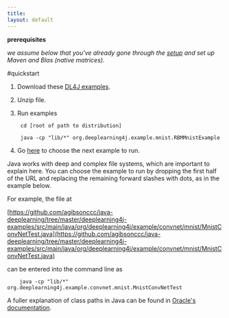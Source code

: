 ```yaml
---
title:
layout: default
---
```


**prerequisites**

*we assume below that you've already gone through the [setup](../gettingstarted.html) and set up Maven and Blas (native matrices).*


#quickstart

1. Download these [DL4J examples](https://oss.sonatype.org/content/repositories/snapshots/org/deeplearning4j/deeplearning4j-examples/0.0.3.2-SNAPSHOT/).

2. Unzip file.

3. Run examples

		cd [root of path to distribution]

		java -cp "lib/*" org.deeplearning4j.example.mnist.RBMMnistExample

4. Go [here](https://github.com/agibsonccc/java-deeplearning/tree/master/deeplearning4j-examples/src/main/java/org/deeplearning4j/example/) to choose the next example to run.

Java works with deep and complex file systems, which are important to explain here. You can choose the example to run by dropping the first half of the URL and replacing the remaining forward slashes with dots, as in the example below.

For example, the file at 

[https://github.com/agibsonccc/java-deeplearning/tree/master/deeplearning4j-examples/src/main/java/org/deeplearning4j/example/convnet/mnist/MnistConvNetTest.java](https://github.com/agibsonccc/java-deeplearning/tree/master/deeplearning4j-examples/src/main/java/org/deeplearning4j/example/convnet/mnist/MnistConvNetTest.java)

can be entered into the command line as 

		java -cp "lib/*" org.deeplearning4j.example.convnet.mnist.MnistConvNetTest

A fuller explanation of class paths in Java can be found in [Oracle's  documentation](http://docs.oracle.com/javase/8/docs/technotes/tools/windows/classpath.html).

